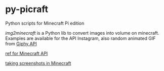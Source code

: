 # py-picraft

Python scripts for Minecraft Pi edition

*img2minecraft* is a Python lib to convert images into volume on minecraft. Examples are available for the API Instagram, also random animated GIF from [Giphy API](https://github.com/Giphy/GiphyAPI)


[ref for Minecraft API](http://www.stuffaboutcode.com/p/minecraft-api-reference.html)

[taking screenshots in Minecraft](http://www.raspberrypi-spy.co.uk/2014/05/how-to-capture-minecraft-screenshots-on-the-raspberry-pi/)
